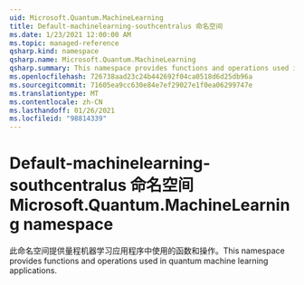 ```yaml
---
uid: Microsoft.Quantum.MachineLearning
title: Default-machinelearning-southcentralus 命名空间
ms.date: 1/23/2021 12:00:00 AM
ms.topic: managed-reference
qsharp.kind: namespace
qsharp.name: Microsoft.Quantum.MachineLearning
qsharp.summary: This namespace provides functions and operations used in quantum machine learning applications.
ms.openlocfilehash: 726738aad23c24b442692f04ca0518d6d25db96a
ms.sourcegitcommit: 71605ea9cc630e84e7ef29027e1f0ea06299747e
ms.translationtype: MT
ms.contentlocale: zh-CN
ms.lasthandoff: 01/26/2021
ms.locfileid: "98814339"
---
```

# <a name="microsoftquantummachinelearning-namespace"></a><span data-ttu-id="4075c-102">Default-machinelearning-southcentralus 命名空间</span><span class="sxs-lookup"><span data-stu-id="4075c-102">Microsoft.Quantum.MachineLearning namespace</span></span>

<span data-ttu-id="4075c-103">此命名空间提供量程机器学习应用程序中使用的函数和操作。</span><span class="sxs-lookup"><span data-stu-id="4075c-103">This namespace provides functions and operations used in quantum machine learning applications.</span></span>

